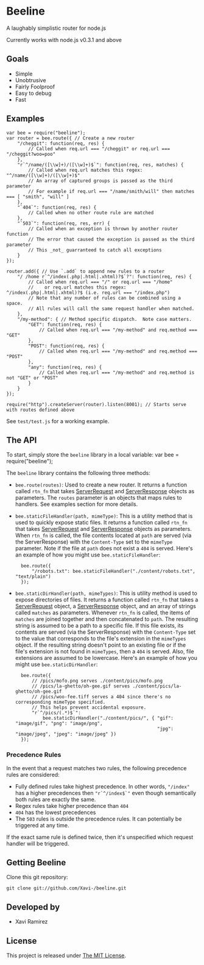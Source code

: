 # Beeline

A laughably simplistic router for node.js

Currently works with node.js v0.3.1 and above

## Goals
* Simple
* Unobtrusive
* Fairly Foolproof
* Easy to debug
* Fast

## Examples

    var bee = require("beeline");
    var router = bee.route({ // Create a new router
        "/cheggit": function(req, res) {
            // Called when req.url === "/cheggit" or req.url === "/cheggit?woo=poo"
        },
        "r`^/name/([\\w]+)/([\\w]+)$`": function(req, res, matches) {
            // Called when req.url matches this regex: "^/name/([\\w]+)/([\\w]+)$"
            // An array of captured groups is passed as the third parameter
            // For example if req.url === "/name/smith/will" then matches === [ "smith", "will" ]
        },
        "`404`": function(req, res) {
            // Called when no other route rule are matched
        },
        "`503`": function(req, res, err) {
            // Called when an exception is thrown by another router function
            // The error that caused the exception is passed as the third parameter
            // This _not_ guarranteed to catch all exceptions
        }
    });
    
    router.add({ // Use `.add` to append new rules to a router 
        "/ /home r`^/index(.php|.html|.xhtml)?$`?": function(req, res) {
            // Called when req.url === "/" or req.url === "/home"
            //    or req.url matches this regex: ^/index(.php|.html|.xhtml)?$ (i.e. req.url === "/index.php")
            // Note that any number of rules can be combined using a space.
            // All rules will call the same request handler when matched.
        },
        "/my-method": { // Method specific dispatch.  Note case matters.
            "GET": function(req, res) {
                // Called when req.url === "/my-method" and req.method === "GET"
            },
            "POST": function(req, res) {
                // Called when req.url === "/my-method" and req.method === "POST"
            },
            "any": function(req, res) {
                // Called when req.url === "/my-method" and req.method is not "GET" or "POST"
            }
        }
    });
    
    require("http").createServer(router).listen(8001); // Starts serve with routes defined above

See `test/test.js` for a working example.

## The API

To start, simply store the `beeline` library in a local variable:
    var bee = require("beeline");

The `beeline` library contains the following three methods:

- `bee.route(routes)`: Used to create a new router.  It returns a function called `rtn_fn` that takes [ServerRequest](http://nodejs.org/docs/v0.4.5/api/http.html#http.ServerRequest) and [ServerResponse](http://nodejs.org/docs/v0.4.5/api/http.html#http.ServerResponse) objects as parameters.  The `routes` parameter is an objects that maps rules to handlers.  See examples section for more details.
- `bee.staticFileHandler(path, mimeType)`: This is a utility method that is used to quickly expose static files.  It returns a function called `rtn_fn` that takes [ServerRequest](http://nodejs.org/docs/v0.4.5/api/http.html#http.ServerRequest) and [ServerResponse](http://nodejs.org/docs/v0.4.5/api/http.html#http.ServerResponse) objects as parameters.  When `rtn_fn` is called, the file contents located at `path` are served (via the ServerResponse) with the `Content-Type` set to the `mimeType` parameter.  Note if the file at `path` does not exist a `404` is served.  Here's an example of how you might use `bee.staticFileHandler`:

        bee.route({
            "/robots.txt": bee.staticFileHandler("./content/robots.txt", "text/plain")
        });
- `bee.staticDirHandler(path, mimeTypes)`: This is utility method is used to expose directories of files.  It returns a function called `rtn_fn` that takes a [ServerRequest](http://nodejs.org/docs/v0.4.5/api/http.html#http.ServerRequest) object, a [ServerResponse](http://nodejs.org/docs/v0.4.5/api/http.html#http.ServerResponse) object, and an array of strings called `matches` as parameters.  Whenever `rtn_fn` is called, the items of `matches` are joined together and then concatenated to `path`.  The resulting string is assumed to be a path to a specific file.  If this file exists, its contents are served (via the ServerResponse) with the `Content-Type` set to the value that corresponds to the file's extension in the `mimeTypes` object.  If the resulting string doesn't point to an existing file or if the file's extension is not found in `mimeTypes`, then a `404` is served.  Also, file extensions are assumed to be lowercase.  Here's an example of how you might use `bee.staticDirHandler`:

        bee.route({
            // /pics/mofo.png serves ./content/pics/mofo.png
            // /pics/la-ghetto/oh-gee.gif serves ./content/pics/la-ghetto/oh-gee.gif
            // /pics/woo-fee.tiff serves a 404 since there's no corresponding mimeType specified.
            // This helps prevent accidental exposure.
            "r`^/pics/(.*)$`":
                bee.staticDirHandler("./content/pics/", { "gif": "image/gif", "png": "image/png",
                                                          "jpg": "image/jpeg", "jpeg": "image/jpeg" })
        });

### Precedence Rules

In the event that a request matches two rules, the following precedence rules are considered:

- Fully defined rules take highest precedence.  In other words, `"/index"` has a higher precedences then ``"r`^/index$`"`` even though semantically both rules are exactly the same.
- Regex rules take higher precedence than `404`
- `404` has the lowest precedences
- The `503` rules is outside the precedence rules.  It can potentially be triggered at any time.

If the exact same rule is defined twice, then it's unspecified which request handler will be triggered.

## Getting Beeline

Clone this git repository:

    git clone git://github.com/Xavi-/beeline.git

## Developed by
* Xavi Ramirez

## License
This project is released under [The MIT License](http://www.opensource.org/licenses/mit-license.php).